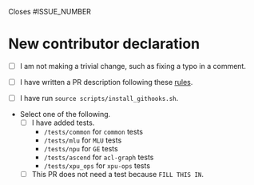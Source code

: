 <!---
The core XPU_GRAPH is a small number of people, and we receive many PRs (thank
you!).  To help us review your code more quickly, **if you are a new
contributor (less than 3 PRs merged) we ask that you complete the following
tasks and include the filled-out checklist in your PR description.**

Complete the following tasks before sending your PR, and replace `[ ]` with
`[x]` to indicate you have done them.
-->

Closes #ISSUE_NUMBER

# New contributor declaration
- [ ] I am not making a trivial change, such as fixing a typo in a comment.

- [ ] I have written a PR description following these
  [rules](https://cbea.ms/git-commit/#why-not-how).

- [ ] I have run `source scripts/install_githooks.sh`.

- Select one of the following.
  - [ ] I have added tests.
    - `/tests/common` for `common` tests
    - `/tests/mlu` for `MLU` tests
    - `/tests/npu` for `GE` tests
    - `/tests/ascend` for `acl-graph` tests
    - `/tests/xpu_ops` for `xpu-ops` tests
  - [ ] This PR does not need a test because `FILL THIS IN`.
